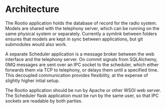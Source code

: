# Architecture

The Rootio application holds the database of record for the radio system.
Models are shared with the telephony server, which can be running on the same
physical system or separately. Currently a symlink between folders ensures that
models are kept in sync between applications, but git submodules would also work.

A separate Scheduler application is a message broker between the web interface 
and the telephony server. On commit signals from SQLAlchemy, 0MQ messages are
sent over an IPC socket to the scheduler, which either forwards them via TCP to
telephony, or delays them until a specified time. This decoupled communication
provides flexibility, at the expense of slightly higher intial setup.

The Rootio application should be run by Apache or other WSGI web server. The
Scheduler flask application must be run by the same user, so that IPC sockets
are readable by both parties.